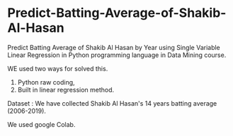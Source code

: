 # Predict-Batting-Average-of-Shakib-Al-Hasan
Predict Batting Average of Shakib Al Hasan by Year using Single Variable Linear Regression in Python programming language in Data Mining course.

WE used two ways for solved this.
1. Python raw coding,
2. Built in linear regression method.

Dataset : We have collected Shakib Al Hasan's 14 years batting average (2006-2019).

We used google Colab.
